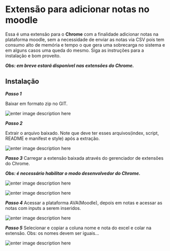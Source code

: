 # Extensão para adicionar notas no moodle

Essa é uma extensão para o **Chrome** com a finalidade adicionar notas na plataforma moodle, sem a necessidade de enviar as notas via CSV pois tem consumo alto de memória e tempo o que gera uma sobrecarga no sistema e em alguns casos uma queda do mesmo. Siga as instruções para a instalação e bom proveito. 

***Obs: em breve estará disponível nas extensões do Chrome.***

## Instalação

***Passo 1***

Baixar em formato zip no GIT.                                                   

![enter image description here](https://media.giphy.com/media/v1.Y2lkPTc5MGI3NjExZDFybDJpNnA0b3Zhcm54eW4zdzM1d2hkcTY3MjV3dXRkbWJ1cXd3eCZlcD12MV9pbnRlcm5hbF9naWZfYnlfaWQmY3Q9Zw/pFTTHolgLDtOBKJl10/giphy.gif)

***Passo 2***

Extrair o arquivo baixado. Note que deve ter esses arquivos(index, script, README e manifest e style) após a extração.

![enter image description here](https://media.giphy.com/media/v1.Y2lkPTc5MGI3NjExOXFjdXJ0azBkaW5uZnB0OXRyOGZhZTUxa2Q1MmU3YXpzaW9tcm16eCZlcD12MV9pbnRlcm5hbF9naWZfYnlfaWQmY3Q9Zw/5PWX2OJvB62Ei6Cl70/giphy.gif)

***Passo 3***
Carregar a extensão baixada através do gerenciador de extensões do Chrome.

***Obs: é necessário habilitar o modo desenvolvedor do Chrome.***

![enter image description here](https://media.giphy.com/media/v1.Y2lkPTc5MGI3NjExcTk3bmxvZWlzeTR3cmE2em8xMnVnZXBnMWQ5N3dldHRmcDN3MW9hbCZlcD12MV9pbnRlcm5hbF9naWZfYnlfaWQmY3Q9Zw/MxESJLzseUcBVNrDaB/giphy.gif)

![enter image description here](https://media.giphy.com/media/v1.Y2lkPTc5MGI3NjExb3htOGxzcG5kdDc0cWw2dHA1YjBmcngzanhzMDd3YzRuYjdvaXBzYiZlcD12MV9pbnRlcm5hbF9naWZfYnlfaWQmY3Q9cw/ZgYssKUaDT4dTWyjTt/giphy.gif)


***Passo 4***
Acessar a plataforma AVA(Moodle), depois em notas e acessar as notas com inputs a serem inseridos.

![enter image description here](https://media.giphy.com/media/G1wxnHh2a9IKFspskQ/giphy.gif)

***Passo 5***
Selecionar e copiar a coluna nome e nota do excel e colar na extensão. 
Obs: os nomes devem ser iguais...

![enter image description here](https://media.giphy.com/media/G1wxnHh2a9IKFspskQ/giphy.gif)
